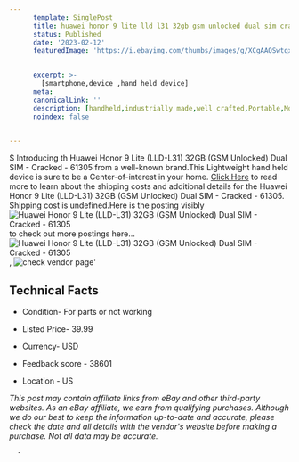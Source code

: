 ```yaml
---
      template: SinglePost
      title: huawei honor 9 lite lld l31 32gb gsm unlocked dual sim cracked 61305
      status: Published
      date: '2023-02-12'
      featuredImage: 'https://i.ebayimg.com/thumbs/images/g/XCgAAOSwtqxjNa2X/s-l225.jpg'
       

      excerpt: >-
        [smartphone,device ,hand held device]
      meta:
      canonicalLink: ''
      description: [handheld,industrially made,well crafted,Portable,Mobile,Compact,Convenient,Lightweight,Maneuverable,Man-portable,Miniature,Carriable,Hand-held,Light,Holdable,Transportable,Mobile device,Pocket-sized,On-the-go,Wireless,Cordless,Compact size,Convenient size, smartphone,device ,hand held device]
      noindex: false
      

---
```

$
      Introducing th Huawei Honor 9 Lite (LLD-L31) 32GB (GSM Unlocked) Dual SIM - Cracked - 61305 from a well-known brand.This Lightweight hand held device is sure to be a Center-of-interest in your home. [Click Here](https://www.ebay.com/itm/134256031170?hash=item1f424875c2%3Ag%3AXCgAAOSwtqxjNa2X&mkevt=1&mkcid=1&mkrid=711-53200-19255-0&campid=%253CePNCampaignId%253E&customid=%253CreferenceId%253E&toolid=10049) to read more to learn about the shipping costs and additional details for the Huawei Honor 9 Lite (LLD-L31) 32GB (GSM Unlocked) Dual SIM - Cracked - 61305. Shipping cost is undefined.Here is the posting visibly ![Huawei Honor 9 Lite (LLD-L31) 32GB (GSM Unlocked) Dual SIM - Cracked - 61305](https://i.ebayimg.com/thumbs/images/g/XCgAAOSwtqxjNa2X/s-l225.jpg) to check out more postings here... ![Huawei Honor 9 Lite (LLD-L31) 32GB (GSM Unlocked) Dual SIM - Cracked - 61305](https://i.ebayimg.com/images/g/XCgAAOSwtqxjNa2X/s-l1600.jpg), ![check vendor page](https://origin-galleryplus.ebayimg.com/ws/web/134256031170_2_0_1/225x225.jpg,https://origin-galleryplus.ebayimg.com/ws/web/134256031170_3_0_1/225x225.jpg,https://origin-galleryplus.ebayimg.com/ws/web/134256031170_4_0_1/225x225.jpg,https://origin-galleryplus.ebayimg.com/ws/web/134256031170_5_0_1/225x225.jpg,https://origin-galleryplus.ebayimg.com/ws/web/134256031170_6_0_1/225x225.jpg,https://origin-galleryplus.ebayimg.com/ws/web/134256031170_7_0_1/225x225.jpg,https://origin-galleryplus.ebayimg.com/ws/web/134256031170_8_0_1/225x225.jpg,https://origin-galleryplus.ebayimg.com/ws/web/134256031170_9_0_1/225x225.jpg,https://origin-galleryplus.ebayimg.com/ws/web/134256031170_10_0_1/225x225.jpg)'

      

 ## Technical Facts 



     
      

 - Condition- For parts or not working 


      

 - Listed Price- 39.99 


      

 - Currency- USD 


      

 - Feedback score - 38601 


      

 - Location - US 


      
      

 *_This post may contain affiliate links from eBay and other third-party websites. As an eBay affiliate, we earn from qualifying purchases. Although we do our best to keep the information up-to-date and accurate, please check the date and all details with the vendor's website before making a purchase. Not all data may be accurate._*




      -
